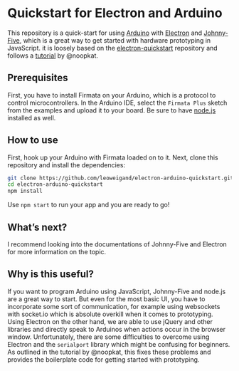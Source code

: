 # Quickstart for Electron and Arduino
This repository is a quick-start for using [Arduino](https://www.arduino.cc/) with [Electron](http://electron.atom.io/) and [Johnny-Five](http://johnny-five.io/), which is a great way to get started with hardware prototyping in JavaScript. it is loosely based on the [electron-quickstart](https://github.com/electron/electron-quick-start) repository and follows a [tutorial](http://meow.noopkat.com/using-johnny-five-within-an-electron-app/) by @noopkat.

## Prerequisites
First, you have to install Firmata on your Arduino, which is a protocol to control microcontrollers. In the Arduino IDE, select the `Firmata Plus` sketch from the examples and upload it to your board.
Be sure to have [node.js](https://nodejs.org/en/) installed as well.

## How to use
First, hook up your Arduino with Firmata loaded on to it.
Next, clone this repository and install the dependencies:
```bash
git clone https://github.com/leoweigand/electron-arduino-quickstart.git
cd electron-arduino-quickstart
npm install
```
Use `npm start` to run your app and you are ready to go!

## What’s next?
I recommend looking into the documentations of Johnny-Five and Electron for more information on the topic.

## Why is this useful?
If you want to program Arduino using JavaScript, Johnny-Five and node.js are a great way to start. But even for the most basic UI, you have to incorporate some sort of communication, for example using websockets with socket.io which is absolute overkill when it comes to prototyping. Using Electron on the other hand, we are able to use jQuery and other libraries and directly speak to Arduinos when actions occur in the browser window.
Unfortunately, there are some difficulties to overcome using Electron and the `serialport` library which might be confusing for beginners. As outlined in the tutorial by @noopkat, this fixes these problems and provides the boilerplate code for getting started with prototyping.
